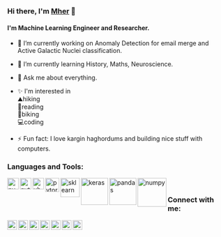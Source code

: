 ### Hi there, I'm [Mher](https://www.linkedin.com/in/mherkhachatryan/) 👋
#### I'm Machine Learning Engineer and Researcher.
- 🔭 I’m currently working on Anomaly Detection for email merge and Active Galactic Nuclei classification.
- 🌱 I’m currently learning History, Maths, Neuroscience.
- 💬 Ask me about everything.
- ✨ I'm interested in <br>
   </t>⛰hiking<br>
   📖reading<br>
   🚵biking <br>
   💻coding 
    
- ⚡ Fun fact: I love kargin haghordums and building nice stuff with computers.


### Languages and Tools:
[<img align ="left" alt="pycharm" width="26ppx" src = "https://upload.wikimedia.org/wikipedia/commons/thumb/a/a1/PyCharm_Logo.svg/1024px-PyCharm_Logo.svg.png" />](https://www.jetbrains.com/pycharm/)
[<img align ="left" alt="python" width="26ppx" src = "https://upload.wikimedia.org/wikipedia/commons/thumb/c/c3/Python-logo-notext.svg/600px-Python-logo-notext.svg.png" />](https://www.python.org/)
[<img align ="left" alt="ubuntu" width="26ppx" src = "https://assets.ubuntu.com/v1/29985a98-ubuntu-logo32.png" />](https://ubuntu.com/)
[<img align ="left" alt="pytorch" width="32ppx" src = "https://pytorch.org/assets/images/pytorch-logo.png" />](https://pytorch.org/)
[<img align ="left" alt="sklearn" width="44ppx" src = "https://upload.wikimedia.org/wikipedia/commons/thumb/0/05/Scikit_learn_logo_small.svg/1200px-Scikit_learn_logo_small.svg.png" />](https://scikit-learn.org/stable/)
[<img align ="left" alt="keras" width="62 ppx" src = "https://keras.io/img/logo.png">](https://keras.io/)
[<img align ="left" alt="pandas" width="62ppx" src = "https://upload.wikimedia.org/wikipedia/commons/thumb/e/ed/Pandas_logo.svg/1200px-Pandas_logo.svg.png" />](https://pandas.pydata.org/)
[<img align ="left" alt="numpy" width="66ppx" src = "https://upload.wikimedia.org/wikipedia/commons/thumb/3/31/NumPy_logo_2020.svg/1280px-NumPy_logo_2020.svg.png" />](https://numpy.org/)
<br>
### Connect with me:
[<img align ="left" alt="mherkhachatryan" width="22ppx" src = "https://cdn2.iconfinder.com/data/icons/social-media-2285/512/1_Facebook_colored_svg_copy-512.png" />](https://www.facebook.com/khachatryan.666m)
[<img align ="left" alt="mherkhachatryan" width="22ppx" src = "https://cdn2.iconfinder.com/data/icons/social-media-2285/512/1_Linkedin_unofficial_colored_svg-512.png" />](https://www.linkedin.com/in/mherkhachatryan/)
[<img align ="left" alt="mherkhachatryan" width="22ppx" src = "https://cdn2.iconfinder.com/data/icons/social-media-2285/512/1_Twitter2_colored_svg-512.png" />](https://twitter.com/khachatryan_666)
[<img align ="left" alt="mherkhachatryan" width="22ppx" src = "https://cdn3.iconfinder.com/data/icons/social-icons-33/512/Telegram-512.png" />](t.me/mherkhachatryan)
[<img align ="left" alt="mherkhachatryan" width="22ppx" src = "https://cdn0.iconfinder.com/data/icons/most-usable-logos/120/Whats_App-512.png" />](https://wa.link/oyyic1)
[<img align ="left" alt="mherkhachatryan" width="22ppx" src = "https://cdn2.iconfinder.com/data/icons/social-icons-33/128/Instagram-512.png" />](https://www.instagram.com/khachatryan_666m/)
[<img align ="left" alt="mherkhachatryan" width="22ppx" src = "https://cdn4.iconfinder.com/data/icons/logos-and-brands/512/147_Gmail_logo_logos-512.png" />](mher@easydmarc.com)



<!--
**mherkhachatryan/mherkhachatryan** is a ✨ _special_ ✨ repository because its `README.md` (this file) appears on your GitHub profile.

Here are some ideas to get you started:

- 🔭 I’m currently working on ...
- 🌱 I’m currently learning ...
- 👯 I’m looking to collaborate on ...
- 🤔 I’m looking for help with ...
- 💬 Ask me about ...
- 📫 How to reach me: ...
- 😄 Pronouns: ...
- ⚡ Fun fact: ...
-->
